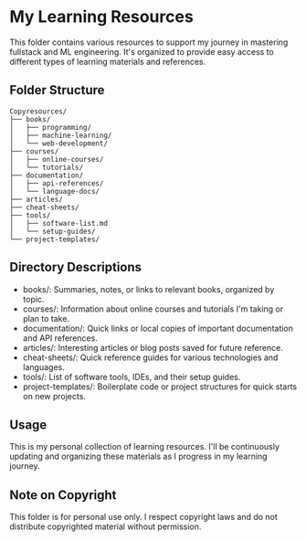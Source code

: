 # My Learning Resources

This folder contains various resources to support my journey in mastering fullstack and ML engineering. It's organized to provide easy access to different types of learning materials and references.

## Folder Structure

```
Copyresources/
├── books/
│   ├── programming/
│   ├── machine-learning/
│   └── web-development/
├── courses/
│   ├── online-courses/
│   └── tutorials/
├── documentation/
│   ├── api-references/
│   └── language-docs/
├── articles/
├── cheat-sheets/
├── tools/
│   ├── software-list.md
│   └── setup-guides/
└── project-templates/
```

## Directory Descriptions

- books/: Summaries, notes, or links to relevant books, organized by topic.
- courses/: Information about online courses and tutorials I'm taking or plan to take.
- documentation/: Quick links or local copies of important documentation and API references.
- articles/: Interesting articles or blog posts saved for future reference.
- cheat-sheets/: Quick reference guides for various technologies and languages.
- tools/: List of software tools, IDEs, and their setup guides.
- project-templates/: Boilerplate code or project structures for quick starts on new projects.

## Usage

This is my personal collection of learning resources. I'll be continuously updating and organizing these materials as I progress in my learning journey.

## Note on Copyright

This folder is for personal use only. I respect copyright laws and do not distribute copyrighted material without permission.
